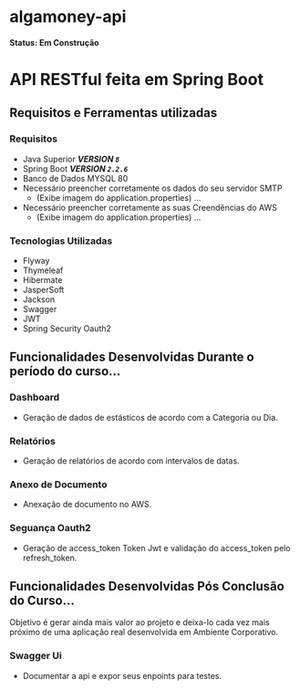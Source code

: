 # algamoney-api
#### Status: Em Construção 

# API RESTful feita em Spring Boot

## Requisitos e Ferramentas utilizadas

### Requisitos 

- Java Superior ***VERSION `8`***
- Spring Boot ***VERSION `2.2.6`***
- Banco de Dados MYSQL 80 
- Necessário preencher corretamente os dados do seu servidor SMTP
   - (Exibe imagem do application.properties) ...
- Necessário preencher corretamente as suas Creendências do AWS
  - (Exibe imagem do application.properties) ...
 
 ### Tecnologias Utilizadas
 - Flyway
 - Thymeleaf
 - Hibermate
 - JasperSoft
 - Jackson
 - Swagger
 - JWT
 - Spring Security Oauth2

## Funcionalidades Desenvolvidas Durante o período do curso...

### Dashboard
  - Geração de dados de estásticos de acordo com a Categoria ou Dia.
  
### Relatórios
 - Geração de relatórios de acordo com intervalos de datas.
 
### Anexo de Documento
 - Anexação de documento no AWS.
 
### Seguança Oauth2 
  - Geração de access_token Token Jwt e validação do access_token pelo refresh_token.

## Funcionalidades Desenvolvidas Pós Conclusão do Curso...
Objetivo é gerar ainda mais valor ao projeto e deixa-lo cada vez mais próximo de uma aplicação real desenvolvida em Ambiente Corporativo.

### Swagger Ui
  - Documentar a api e expor seus enpoints para testes. 
